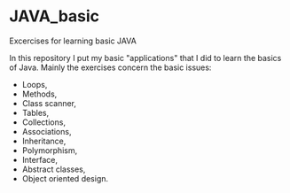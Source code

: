 # JAVA_basic
Excercises for learning basic JAVA

In this repository I put my basic "applications" that I did to learn the basics of Java.
Mainly the exercises concern the basic issues:

- Loops,
- Methods,
- Class scanner,
- Tables,
- Collections,
- Associations,
- Inheritance,
- Polymorphism,
- Interface,
- Abstract classes,
- Object oriented design.
